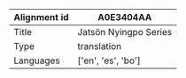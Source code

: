 |Alignment id | A0E3404AA
| --- | --- 
|Title | Jatsön Nyingpo Series 
|Type | translation
|Languages | ['en', 'es', 'bo']